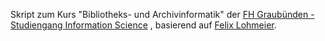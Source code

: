 Skript zum Kurs "Bibliotheks- und Archivinformatik" der [FH Graubünden - Studiengang Information Science](https://www.fhgr.ch/studium/bachelorangebot/wirtschaft-und-dienstleistung/information-science/) , basierend auf [Felix Lohmeier](https://github.com/felixlohmeier/bibliotheks-und-archivinformatik).
